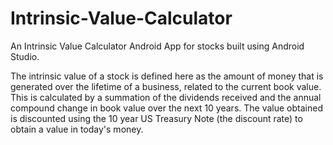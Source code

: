 # Intrinsic-Value-Calculator
An Intrinsic Value Calculator Android App for stocks built using Android Studio. 

The intrinsic value of a stock is defined here as the amount of money that is generated over the lifetime of a business, related to the current book value. This is calculated by a summation of the dividends received and the annual compound change in book value over the next 10 years. The value obtained is discounted using the 10 year US Treasury Note (the discount rate) to obtain a value in today's money.
